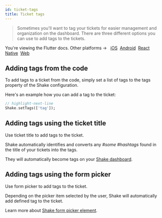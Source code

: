 ```yaml
---
id: ticket-tags
title: Ticket tags
---
```


> Sometimes you'll want to tag your tickets for easier management and organization on the dashboard.
There are three different options you can use to add tags to the tickets.

<p class="p2 mt-40">You're viewing the Flutter docs. Other platforms → &nbsp;
<a href="/docs/ios/configuration-and-data/ticket-tags/">iOS</a>&nbsp;
<a href="/docs/android/configuration-and-data/ticket-tags/">Android</a>&nbsp;  
<a href="/docs/react/configuration-and-data/ticket-tags/">React Native</a>&nbsp; 
<a href="/docs/web/configuration-and-data/ticket-tags/">Web</a>&nbsp;
</p>

## Adding tags from the code

To add tags to a ticket from the code, simply set a list of tags to the tags property of the Shake configuration.

Here's an example how you can add a <span class="tag-button green-tag-button">tag</span> to the ticket:

```dart title="main.dart"
// highlight-next-line
Shake.setTags(['tag']);
```

## Adding tags using the ticket title

Use ticket title to add tags to the ticket.

Shake automatically identifies and converts any *#some #hashtags* found in the title of your tickets into the tags.

They will automatically become <span class="tag-button pink-tag-button">tags</span> on your [Shake dashboard](https://app.shakebugs.com/).

## Adding tags using the form picker

Use form picker to add tags to the ticket.

Depending on the picker item selected by the user, Shake will automatically add defined <span class="tag-button blue-tag-button">tag</span> to the ticket.

Learn more about [Shake form picker element](/flutter/configuration-and-data/custom-forms#picker).



